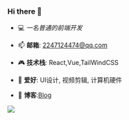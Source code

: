 ### Hi there 👋

<!--
**Found-404/Found-404** is a ✨ _special_ ✨ repository because its `README.md` (this file) appears on your GitHub profile.
Here are some ideas to get you started:
-->

- 💻 *一名普通的前端开发*

- 📫 **邮箱**: 2247124474@qq.com

- 🎮 **技术栈**: React,Vue,TailWindCSS

- 🎨 **爱好**:  UI设计, 视频剪辑, 计算机硬件

- 🎈 **博客**:[Blog](https://found-404.github.io/found404.io/)

[![](https://img.shields.io/badge/BLOG-%20-lightgrey)](https://found-404.github.io/found404.io/)

<!-- ![bilibili](https://img.shields.io/badge/dynamic/json?label=bilibili%20fans&query=%24.data.totalSubs&url=https%3A%2F%2Fapi.spencerwoo.com%2Fsubstats%2F%3Fsource%3Dbilibili%26queryKey%3D33707453&logo=bilibili&labelColor=FE7398&logoColor=white&style=flat)
-->
